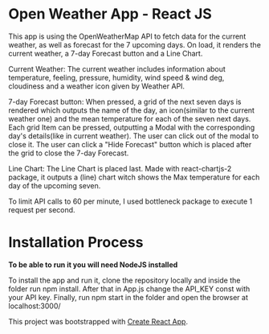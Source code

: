 # Open Weather App - React JS

This app is using the OpenWeatherMap API to fetch data for the current weather, as well as forecast for the 7 upcoming days.
On load, it renders the current weather, a 7-day Forecast button and a Line Chart.

Current Weather: The current weather includes information about temperature, feeling, pressure, humidity, wind speed & wind deg, cloudiness and a weather icon given by Weather API.

7-day Forecast button: When pressed, a grid of the next seven days is rendered which outputs the name of the day, an icon(similar to the current weather one) and the mean temperature for each of the seven next days. Each grid Item can be 
pressed, outputting a Modal with the corresponding day's details(like in current weather). The user can click out of the modal to close it. The user can click a "Hide Forecast" button which is placed after the grid to close the 7-day Forecast.

Line Chart: The Line Chart is placed last. Made with react-chartjs-2 package, it outputs a (line) chart witch shows the Max
temperature for each day of the upcoming seven.

To limit API calls to 60 per minute, I used bottleneck package to execute 1 request per second.

# Installation Process
**To be able to run it you will need NodeJS installed**

To install the app and run it, clone the repository locally and inside the folder run npm install. After that in App.js change the
API_KEY const with your API key. Finally, run npm start in the folder and open the browser at localhost:3000/


This project was bootstrapped with [Create React App](https://github.com/facebook/create-react-app).


